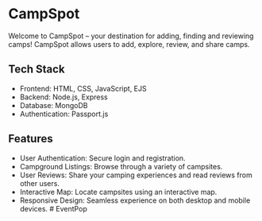 # CampSpot
Welcome to CampSpot – your destination for adding, finding and reviewing camps! CampSpot allows users to add, explore, review, and share camps.

## Tech Stack
* Frontend: HTML, CSS, JavaScript, EJS
* Backend: Node.js, Express
* Database: MongoDB
* Authentication: Passport.js

## Features

- User Authentication: Secure login and registration.
- Campground Listings: Browse through a variety of campsites.
- User Reviews: Share your camping experiences and read reviews from other users.
- Interactive Map: Locate campsites using an interactive map.
- Responsive Design: Seamless experience on both desktop and mobile devices.
#   E v e n t P o p  
 